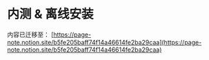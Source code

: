 # 内测 & 离线安装

内容已迁移至： [https://page-note.notion.site/b5fe205baff74f14a46614fe2ba29caa](https://page-note.notion.site/b5fe205baff74f14a46614fe2ba29caa)

